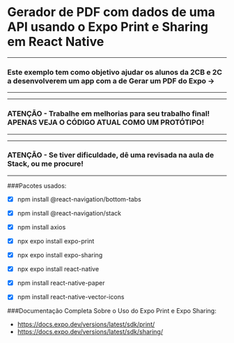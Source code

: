 # Gerador de PDF com dados de uma API usando o Expo Print e Sharing em React Native 
***
### Este exemplo tem como objetivo ajudar os alunos da 2CB e 2C a desenvolverem um app com a de Gerar um PDF do Expo ->
***

***
### ATENÇÃO - Trabalhe em melhorias para seu trabalho final! APENAS VEJA O CÓDIGO ATUAL COMO UM PROTÓTIPO! 
***

***
### ATENÇÃO - Se tiver dificuldade, dê uma revisada na aula de Stack, ou me procure! 
***


###Pacotes usados:

- [x] npm install @react-navigation/bottom-tabs
- [x] npm install @react-navigation/stack
- [x] npm install axios
- [x] npx expo install expo-print
- [x] npx expo install expo-sharing
- [x] npx expo install react-native
- [x] npm install react-native-paper
- [x] npm install react-native-vector-icons






###Documentação Completa Sobre o Uso do Expo Print e Expo Sharing:
- https://docs.expo.dev/versions/latest/sdk/print/
- https://docs.expo.dev/versions/latest/sdk/sharing/


